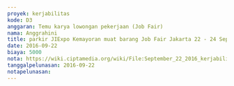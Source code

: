 ```yaml
---
proyek: kerjabilitas
kode: D3
anggaran: Temu karya lowongan pekerjaan (Job Fair)
nama: Anggrahini
title: parkir JIExpo Kemayoran muat barang Job Fair Jakarta 22 - 24 September 2016
date: 2016-09-22
biaya: 5000
nota: https://wiki.ciptamedia.org/wiki/File:September_22_2016_kerjabilitas_D3_parkir_jiexpo_jobfair_jakarta_inok.jpg
tanggalpelunasan: 2016-09-22
notapelunasan:
---
```

